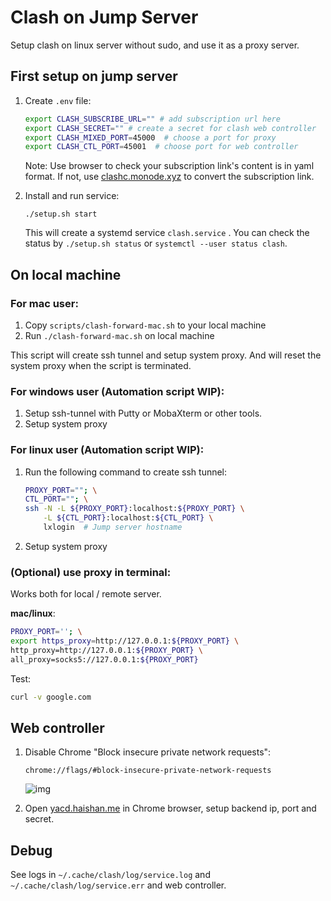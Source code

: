# Clash on Jump Server

Setup clash on linux server without sudo, and use it as a proxy server.

## First setup on jump server

1. Create `.env` file:

   ```bash
   export CLASH_SUBSCRIBE_URL="" # add subscription url here
   export CLASH_SECRET="" # create a secret for clash web controller
   export CLASH_MIXED_PORT=45000  # choose a port for proxy
   export CLASH_CTL_PORT=45001  # choose port for web controller
   ```

   Note: Use browser to check your subscription link's content is in yaml format. If not, use [clashc.monode.xyz](https://clashc.monode.xyz) to convert the subscription link.

2. Install and run service:

   ```
   ./setup.sh start
   ```

   This will create a systemd service `clash.service` . You can check the status by `./setup.sh status` or `systemctl --user status clash`.

## On local machine

### For mac user:

1. Copy `scripts/clash-forward-mac.sh` to your local machine 
2. Run `./clash-forward-mac.sh` on local machine

This script will create ssh tunnel and setup system proxy. And will reset the system proxy when the script is terminated.

### For windows user (Automation script WIP):

1. Setup ssh-tunnel with Putty or MobaXterm or other tools.
2. Setup system proxy

### For linux user (Automation script WIP):

1. Run the following command to create ssh tunnel:
   ```bash
   PROXY_PORT=""; \
   CTL_PORT=""; \
   ssh -N -L ${PROXY_PORT}:localhost:${PROXY_PORT} \
       -L ${CTL_PORT}:localhost:${CTL_PORT} \
       lxlogin  # Jump server hostname
   ```

2. Setup system proxy

### (Optional) use proxy in terminal:

Works both for local / remote server.

**mac/linux**:
```bash
PROXY_PORT=''; \
export https_proxy=http://127.0.0.1:${PROXY_PORT} \
http_proxy=http://127.0.0.1:${PROXY_PORT} \
all_proxy=socks5://127.0.0.1:${PROXY_PORT}
```

Test:

```bash
curl -v google.com
```

## Web controller

1. Disable Chrome "Block insecure private network requests":
   ```
   chrome://flags/#block-insecure-private-network-requests
   ```

   ![img](https://user-images.githubusercontent.com/38437979/136690045-a457f1c7-73da-40f0-b6a6-b76d82ec674a.png)

2. Open [yacd.haishan.me](https://yacd.haishan.me/) in Chrome browser, setup backend ip, port and secret.

## Debug

See logs in `~/.cache/clash/log/service.log` and `~/.cache/clash/log/service.err` and web controller.

